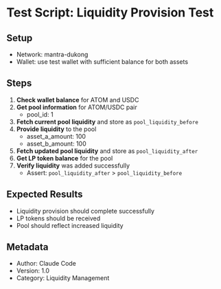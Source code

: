 # Test Script: Liquidity Provision Test

## Setup
- Network: mantra-dukong
- Wallet: use test wallet with sufficient balance for both assets

## Steps
1. **Check wallet balance** for ATOM and USDC
2. **Get pool information** for ATOM/USDC pair
   - pool_id: 1
3. **Fetch current pool liquidity** and store as `pool_liquidity_before`
4. **Provide liquidity** to the pool
   - asset_a_amount: 100
   - asset_b_amount: 100
5. **Fetch updated pool liquidity** and store as `pool_liquidity_after`
6. **Get LP token balance** for the pool
7. **Verify liquidity** was added successfully
   - Assert: `pool_liquidity_after` > `pool_liquidity_before`

## Expected Results
- Liquidity provision should complete successfully
- LP tokens should be received
- Pool should reflect increased liquidity

## Metadata
- Author: Claude Code
- Version: 1.0
- Category: Liquidity Management